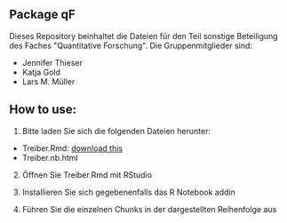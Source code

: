 ## Package qF
Dieses Repository beinhaltet die Dateien für den Teil sonstige Beteiligung des Faches "Quantitative Forschung".
Die Gruppenmitglieder sind: 
- Jennifer Thieser
- Katja Gold
- Lars M. Müller


## How to use:
1. Bitte laden Sie sich die folgenden Dateien herunter: 
- Treiber.Rmd: <a href="https://github.com/GPclips/qF/master/Treiber.Rmd" download="Treiber.Rmd">download this</a>
- Treiber.nb.html

2. Öffnen Sie Treiber.Rmd mit RStudio

3. Installieren Sie sich gegebenenfalls das R Notebook addin

4. Führen Sie die einzelnen Chunks in der dargestellten Reihenfolge aus
